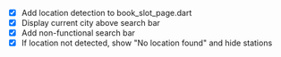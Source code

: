 - [x] Add location detection to book_slot_page.dart
- [x] Display current city above search bar
- [x] Add non-functional search bar
- [x] If location not detected, show "No location found" and hide stations
